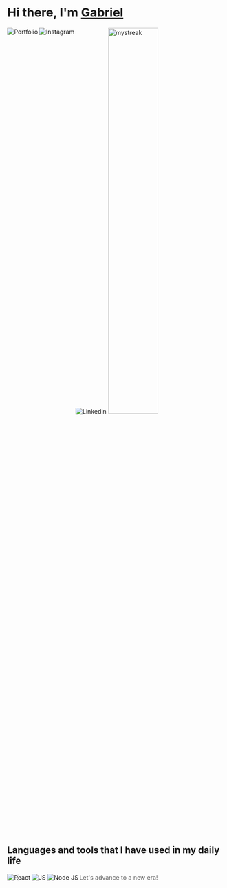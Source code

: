 <p align="center">
    <h1>Hi there, I'm <a href="#" target="_blank">Gabriel</a></h1>
</p>

<img align='left' alt='Portfolio' src='https://img.shields.io/badge/Fonseca-7D00FF?style=for-the-badge&logo=Stellar&logoColor=white'/>
<img align='left' alt='Instagram' src='https://img.shields.io/badge/Instagram-%23E4405F.svg?style=for-the-badge&logo=Instagram&logoColor=white'/>
<img alt='Linkedin' src='https://img.shields.io/badge/linkedin-%230077B5.svg?style=for-the-badge&logo=linkedin&logoColor=white'/>

<img width='48%' src="https://github-readme-streak-stats.herokuapp.com/?user=gabriel-roux&theme=tokyonight" alt="mystreak"/>

## Languages and tools that I have used in my daily life
<img align='left' alt='React' src='https://img.shields.io/badge/react-%2320232a.svg?style=for-the-badge&logo=react&logoColor=%2361DAFB'/>
<img align='left' alt='JS' src='https://img.shields.io/badge/javascript-%23323330.svg?style=for-the-badge&logo=javascript&logoColor=%23F7DF1E'/>
<img align='left' alt='Node JS' src='https://img.shields.io/badge/node.js-6DA55F?style=for-the-badge&logo=node.js&logoColor=white'/>


> Let's advance to a new era!
&nbsp;&nbsp;
